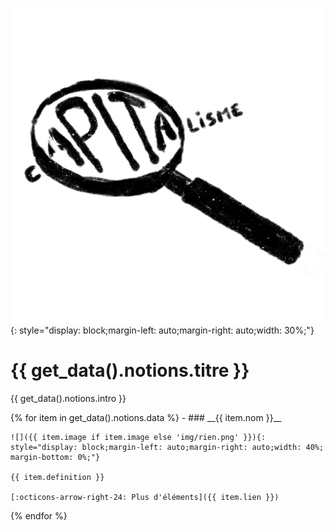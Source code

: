 ![](img/notions.png){: style="display: block;margin-left: auto;margin-right: auto;width: 30%;"}

# {{ get_data().notions.titre }}

{{ get_data().notions.intro }}

<div class="grid cards" markdown>
{% for item in get_data().notions.data %}
- ### __{{ item.nom }}__

    ![]({{ item.image if item.image else 'img/rien.png' }}){: style="display: block;margin-left: auto;margin-right: auto;width: 40%; margin-bottom: 0%;"}

    {{ item.definition }}

    [:octicons-arrow-right-24: Plus d'éléments]({{ item.lien }})
{% endfor %}
</div>